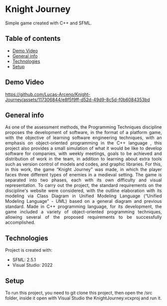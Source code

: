 # Knight Journey
Simple game created with C++ and SFML. 

## Table of contents
* [Demo Video](#demo-video)
* [General info](#general-info)
* [Technologies](#technologies)
* [Setup](#setup)

## Demo Video
https://github.com/Lucas-Arceno/Knight-Journey/assets/117306844/e8f5f9ff-d52d-49d9-8c5d-f0b6084353bd

## General info
<p align="justify">
As one of the assessment methods, the Programming Techniques discipline proposes the development of software, in the format of a platform game, with the objective of learning software engineering techniques, with an emphasis on object-oriented programming in the C++ language , this project also provides a small simulation of what it would be like to develop software for companies, with weekly meetings, goals to be achieved and distribution of work in the team, in addition to learning about extra tools such as version control of models and codes, and graphic libraries. For this, in this work, the game “Knight Journey” was made, in which the player faces three different types of enemies in a medieval setting. The game is separated into two phases, each with its own difficulty and visual representation. To carry out the project, the standard requirements on the discipline's website were considered, with the outline elaboration with its modeling via Class Diagram in Unified Modeling Language (“Unified Modeling Language” - UML) based on a general diagram and previous standard. Made in C++ programming language, for its development, the game included a variety of object-oriented programming techniques, allowing several of the proposed requirements to be successfully accomplished.
</p>

## Technologies
Project is created with:
* SFML: 2.5.1
* Visual Studio: 2022
	
## Setup
To run this project, you need to git clone this project, then open the /src folder, inside it open with Visual Studio the KnightJourney.vcxproj and run it.
